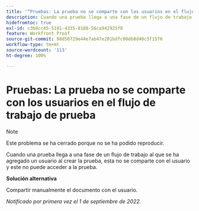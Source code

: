 ```yaml
---
title: '“Pruebas: La prueba no se comparte con los usuarios en el flujo de trabajo de prueba”'
description: Cuando una prueba llega a una fase de un flujo de trabajo al que se ha agregado un usuario al crear la prueba, esta no se comparte con el usuario y este no puede acceder a la prueba.
hidefromtoc: true
exl-id: c3b8cc45-5181-4335-8188-56ca942925f0
feature: Workfront Proof
source-git-commit: 98d56729e44e7ab47e201bdfc00db8d40c5f15f6
workflow-type: tm+mt
source-wordcount: '113'
ht-degree: 100%

---
```


# Pruebas: La prueba no se comparte con los usuarios en el flujo de trabajo de prueba

<!--This issue is on the WF and WFP TOCs-->
<!--Requested article-->

>[!NOTE]
>
>Este problema se ha cerrado porque no se ha podido reproducir.

Cuando una prueba llega a una fase de un flujo de trabajo al que se ha agregado un usuario al crear la prueba, esta no se comparte con el usuario y este no puede acceder a la prueba.

**Solución alternativa**

Compartir manualmente el documento con el usuario.

_Notificado por primera vez el 1 de septiembre de 2022._

